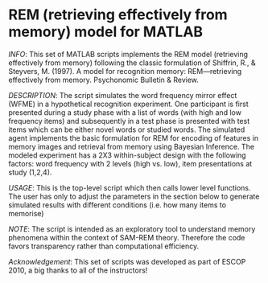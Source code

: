 # REM (retrieving effectively from memory) model for MATLAB

*INFO*: This set of MATLAB scripts implements the REM model
(retrieving effectively from memory) following the classic formulation of
Shiffrin, R., & Steyvers, M. (1997). A model for recognition memory: 
REM—retrieving effectively from memory. Psychonomic Bulletin & Review. 

*DESCRIPTION*: The script simulates the word frequency mirror effect (WFME)
in a hypothetical recognition experiment. One participant is first 
presented during a study phase with a list of words (with high and
low frequency items) and subsequently in a test phase is presented with
test items which can be either novel words or studied words. The
simulated agent implements the basic formulation for REM for encoding of
features in memory images and retrieval from memory using Bayesian
Inference. The modeled experiment has a 2X3 within-subject design with
the following factors: word frequency with 2 levels (high vs. low), item
presentations at study (1,2,4).

*USAGE*: This is the top-level script which then calls lower level
functions. The user has only to adjust the parameters in the section
below to generate  simulated results with different conditions (i.e. how
many items to memorise)

*NOTE*: The script is intended as an exploratory tool to understand memory
phenomena within the context of SAM-REM theory. Therefore the code favors 
transparency rather than computational efficiency. 


*Acknowledgement*: This set of scripts was developed as part of ESCOP 2010, 
a big thanks to all of the instructors!
